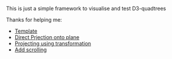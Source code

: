 This is just a simple framework to visualise and test D3-quadtrees

Thanks for helping me:

* [Template](http://bl.ocks.org/mbostock/4343214)
* [Direct Prjection onto plane](http://stackoverflow.com/questions/15348461/how-do-i-translate-and-scale-points-within-a-bounding-box)
* [Projecting using transformation](http://stackoverflow.com/questions/20987535/plotting-points-on-a-map-with-d3)
* [Add scrolling](http://thisismattmiller.com/blog/add-zoom-slider-to-d3-js/)